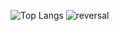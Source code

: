 ![Top Langs](https://github-readme-stats.vercel.app/api/top-langs/?username=brillianintdoh&donut_vertical_chart_layout=true)
![reversal](https://capsule-render.vercel.app/api?type=rect&text=RECT&fontAlign=30&fontSize=30&desc=Use%20theme&descAlign=60&descAlignY=50&theme=radical)